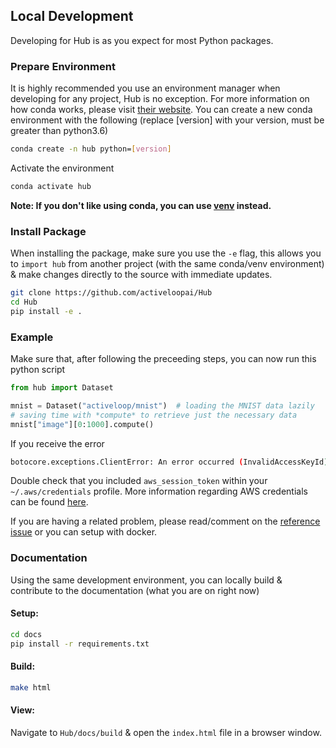 ## Local Development
Developing for Hub is as you expect for most Python packages.

### Prepare Environment
It is highly recommended you use an environment manager when developing for any project, Hub is no exception. For more information on how conda works, please visit [their website](https://docs.conda.io/projects/conda/en/latest/user-guide/install/). You can create a new conda environment with the following (replace [version] with your version, must be greater than python3.6)
```bash
conda create -n hub python=[version]
```

Activate the environment
```bash
conda activate hub
```

**Note: If you don't like using conda, you can use [venv](https://docs.python.org/3/library/venv.html) instead.**

### Install Package
When installing the package, make sure you use the `-e` flag, this allows you to `import hub` from another project (with the same conda/venv environment) & make changes directly to the source with immediate updates.
```bash
git clone https://github.com/activeloopai/Hub
cd Hub
pip install -e .
```

### Example
Make sure that, after following the preceeding steps, you can now run this python script

```python
from hub import Dataset

mnist = Dataset("activeloop/mnist")  # loading the MNIST data lazily
# saving time with *compute* to retrieve just the necessary data
mnist["image"][0:1000].compute()
```

If you receive the error

```bash
botocore.exceptions.ClientError: An error occurred (InvalidAccessKeyId) when calling the GetObject operation: The AWS Access Key Id you provided does not exist in our records.
```

Double check that you included `aws_session_token` within your `~/.aws/credentials` profile. More information regarding AWS credentials can be found [here](https://docs.aws.amazon.com/sdk-for-php/v3/developer-guide/guide_credentials_profiles.html).

If you are having a related problem, please read/comment on the [reference issue](https://github.com/activeloopai/Hub/issues/633) or you can setup with docker.

### Documentation
Using the same development environment, you can locally build & contribute to the documentation (what you are on right now)

#### Setup:

```bash
cd docs
pip install -r requirements.txt
```

#### Build:

```bash
make html
```

#### View:

Navigate to `Hub/docs/build` & open the `index.html` file in a browser window.
